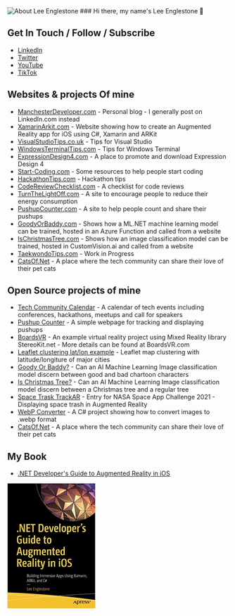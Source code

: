 <img src="images/header2.png" alt="About Lee Englestone">
### Hi there, my name's Lee Englestone 👋

## Get In Touch / Follow / Subscribe

-  [LinkedIn](https://www.linkedin.com/in/leeenglestone/) 
-  [Twitter](https://www.twitter.com/leeenglestone/) 
-  [YouTube](https://www.youtube.com/user/LeeEnglestone)
-  [TikTok](https://www.tiktok.com/@leeenglestone)


## Websites & projects Of mine
-  [ManchesterDeveloper.com](https://manchesterdeveloper.com/) - Personal blog - I generally post on LinkedIn.com instead
-  [XamarinArkit.com](https://XamarinArkit.com/) - Website showing how to create an Augmented Reality app for iOS using C#, Xamarin and ARKit 
-  [VisualStudioTips.co.uk](https://visualstudiotips.co.uk/) - Tips for Visual Studio
-  [WindowsTerminalTips.com](https://windowsterminaltips.com/) - Tips for Windows Terminal
-  [ExpressionDesign4.com](https://expressiondesign4.com/) - A place to promote and download Expression Design 4
-  [Start-Coding.com](https://start-coding.com/) - Some resources to help people start coding
-  [HackathonTips.com](https://hackathontips.com/) - Hackathon tips
-  [CodeReviewChecklist.com](https://codereviewchecklist.com/) - A checklist for code reviews
-  [TurnTheLightOff.com](https://turnthelightoff.com/) - A site to encourage people to reduce their energy consumption
-  [PushupCounter.com](https://pushupcounter.com/) - A site to help people count and share their pushups
-  [GoodyOrBaddy.com](https://goodyorbaddy.com) - Shows how a ML.NET machine learning model can be trained, hosted in an Azure Function and called from a website
-  [IsChristmasTree.com](https://IsChristmasTree.com) - Shows how an image classification model can be trained, hosted in CustomVision.ai and called from a website
-  [TaekwondoTips.com](https://TaekwondoTips.com) - Work in Progress
-  [CatsOf.Net](https://CatsOf.net) - A place where the tech community can share their love of their pet cats

## Open Source projects of mine
- [Tech Community Calendar](https://github.com/Avanade/TechCommunityCalendar) - A calendar of tech events including conferences, hackathons, meetups and call for speakers
- [Pushup Counter](https://github.com/leeenglestone/PushupCounterPublic) - A simple webpage for tracking and displaying pushups
- [BoardsVR](https://github.com/leeenglestone/BoardsVR) - An example virtual reality project using Mixed Reality library StereoKit.net - More details can be found at BoardsVR.com
- [Leaflet clustering lat/lon example](https://github.com/leeenglestone/LeafletMapClusterSample) - Leaflet map clustering with latitude/longiture of major cities
- [Goody Or Baddy?](https://github.com/leeenglestone/GoodyOrBaddy) - Can an AI Machine Learning Image classification model discern between good and bad chartoon characters
- [Is Christmas Tree?](https://github.com/leeenglestone/IsChristmasTree) - Can an AI Machine Learning Image classification model discern between a Christmas tree and a regular tree
- [Space Trask TrackAR](https://github.com/leeenglestone/SpaceTrashTrackAR) - Entry for NASA Space App Challenge 2021 - Displaying space trash in Augmented Reality
- [WebP Converter](https://github.com/leeenglestone/WebPConverter) - A C# project showing how to convert images to .webp format
- [CatsOf.Net](https://github.com/leeenglestone/CatsOfNet) - A place where the tech community can share their love of their pet cats

## My Book
-  [.NET Developer's Guide to Augmented Reality in iOS](https://amzn.to/348yS9K)

<img src="images/book.jpg" width=200>
